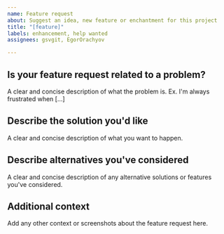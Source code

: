 ```yaml
---
name: Feature request 
about: Suggest an idea, new feature or enchantment for this project 
title: "[feature]"
labels: enhancement, help wanted 
assignees: gsvgit, EgorOrachyov

---
```


## Is your feature request related to a problem?

A clear and concise description of what the problem is. Ex. I'm always frustrated when [...]

## Describe the solution you'd like

A clear and concise description of what you want to happen.

## Describe alternatives you've considered

A clear and concise description of any alternative solutions or features you've considered.

## Additional context

Add any other context or screenshots about the feature request here.
